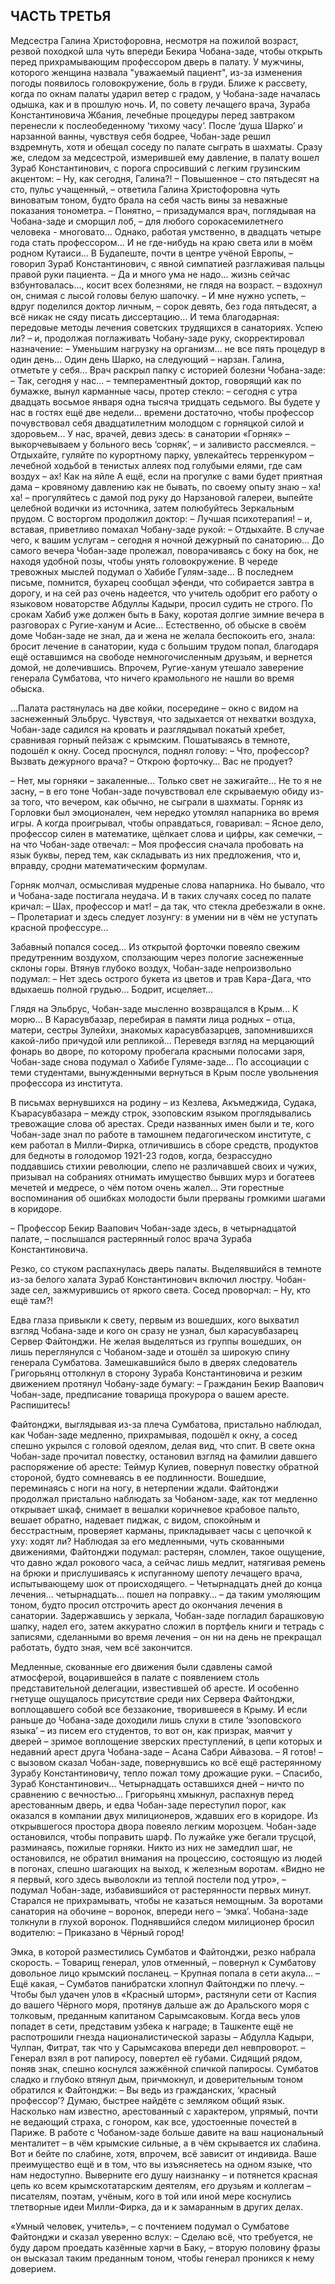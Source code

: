 ## ЧАСТЬ ТРЕТЬЯ

Медсестра Галина Христофоровна, несмотря на пожилой возраст, резвой походкой шла чуть впереди Бекира Чобана-заде, чтобы открыть перед прихрамывающим профессором дверь в палату. 
У мужчины, которого женщина назвала "уважаемый пациент", из-за изменения погоды появилось головокружение, боль в груди.
Ближе к рассвету, когда по окнам палаты ударил ветер с градом, у Чобана-заде началась одышка, как и в прошлую ночь.
И, по совету лечащего врача, Зураба Константиновича Жбания, лечебные процедуры перед завтраком перенесли к послеобеденному ‘тихому часу’.
После ‘душа Шарко’ и нарзанной ванны, чувствуя себя бодрее, Чобан-заде решил вздремнуть, хотя и обещал соседу по палате сыграть в шахматы. 
Сразу же, следом за медсестрой, измерившей ему давление, в палату вошел Зураб Константинович, с порога спросивший с легким грузинским акцентом: 
– Ну, как сегодня, Галина?! 
– Повышенное – сто пятьдесят на сто, пульс учащенный, – ответила Галина Христофоровна чуть виноватым тоном, будто брала на себя часть вины за неважные показания тонометра. 
– Понятно, – призадумался врач, поглядывая на Чобана-заде и сморщил лоб, – для любого сорокасемилетнего человека - многовато...
Однако, работая умственно, в двадцать четыре года стать профессором...
И не где-нибудь на краю света или в моём родном Кутаиси...
В Будапеште, почти в центре учёной Европы, – говорил Зураб Константинович, с явной симпатией разглаживая пальцы правой руки пациента.
– Да и много ума не надо... жизнь сейчас взбунтовалась..., косит всех болезнями, не глядя на возраст. – вздохнул он, снимая с лысой головы белую шапочку.
– И мне нужно успеть, – вдруг поделился доктор личным, – сорок девять, без года пятьдесят, а всё никак не сяду писать диссертацию…
И тема благодарная: передовые методы лечения советских трудящихся в санаториях.
Успею ли? – и, продолжая поглаживать Чобану-заде руку, скорректировал назначение: – Уменьшим нагрузку на организм... не все пять процедур в один день…
Один день Шарко, на следующий – нарзан.
Галина, отметьте у себя... 
Врач раскрыл папку с историей болезни Чобана-заде: 
– Так, сегодня у нас... – темпераментный доктор, говорящий как по бумажке, вынул карманные часы, протер стекло: – сегодня с утра двадцать восьмое января одна тысяча тридцать седьмого.
Вы будете у нас в гостях ещё две недели... времени достаточно, чтобы профессор почувствовал себя двадцатилетним молодцом с горняцкой силой и здоровьем...
У нас, врачей, девиз здесь: в санатории «Горняк» – выкорчевываем у больного весь ‘сорняк’, – и заливисто рассмеялся. – Отдыхайте, гуляйте по курортному парку, увлекайтесь терренкуром – лечебной ходьбой в тенистых аллеях под голубыми елями, где сам воздух – ах!
Как на яйле
А ещё, если на прогулке с вами будет приятная дама – кровяному давлению как не бывать, по своему опыту знаю – ха! ха! – прогуляйтесь с дамой под руку до Нарзановой галереи, выпейте целебной водички из источника, затем полюбуйтесь Зеркальным прудом.
С восторгом продолжил доктор:
– Лучшая психотерапия! – и, вставая, приветливо помахал Чобану-заде рукой: – Отдыхайте.
В случае чего, к вашим услугам – сегодня я ночной дежурный по санаторию... 
До самого вечера Чобан-заде пролежал, поворачиваясь с боку на бок, не находя удобной позы, чтобы унять головокружение.
В череде тревожных мыслей подумал о Хабибе Гулям-заде...
В последнем письме, помнится, бухарец сообщал эфенди, что собирается завтра в дорогу, и на сей раз очень надеется, что учитель одобрит его работу о языковом новаторстве Абдуллы Кадыри, просил судить не строго. 
По срокам Хабиб уже должен быть в Баку, коротая долгие зимние вечера в разговорах с Ругие-ханум и Асие... 
Естественно, об обыске в своём доме Чобан-заде не знал, да и жена не желала беспокоить его, знала: бросит лечение в санатории, куда с большим трудом попал, благодаря ещё оставшимся на свободе немногочисленным друзьям, и вернется домой, не долечившись. 
Впрочем, Ругие-ханум утешало заверение генерала Сумбатова, что ничего крамольного не нашли во время обыска.

…Палата растянулась на две койки, посередине – окно с видом на заснеженный Эльбрус.
Чувствуя, что задыхается от нехватки воздуха, Чобан-заде садился на кровать и разглядывал покатый хребет, сравнивая горный пейзаж с крымским. 
Пошатываясь в темноте, подошёл к окну.
Сосед проснулся, поднял голову: 
– Что, профессор?
Вызвать дежурного врача? 
– Открою форточку…
Вас не продует?

– Нет, мы горняки – закаленные…
Только свет не зажигайте...
Не то я не засну, – в его тоне Чобан-заде почувствовал еле скрываемую обиду из-за того, что вечером, как обычно, не сыграли в шахматы. 
Горняк из Горловки был эмоционален, чем нередко утомлял напарника во время игры.
А когда проигрывал, чтобы оправдаться, говаривал: 
– Ясное дело, профессор силен в математике, щёлкает слова и цифры, как семечки, – на что Чобан-заде отвечал: – Моя профессия сначала пробовать на язык буквы, перед тем, как складывать из них предложения, что и, вправду, сродни математическим формулам.

Горняк молчал, осмысливая мудреные слова напарника. 
Но бывало, что и Чобана-заде постигала неудача.
И в таких случаях сосед по палате кричал: – Шах, профессор и мат! – да так, что стекла дребезжали в окне. – Пролетариат и здесь следует лозунгу: в умении ни в чём не уступать красной профессуре…

Забавный попался сосед... 
Из открытой форточки повеяло свежим предутренним воздухом, сползающим через пологие заснеженные склоны горы.
Втянув глубоко воздух, Чобан-заде непроизвольно подумал: 
– Нет здесь острого букета из цветов и трав Кара-Дага, что вдыхаешь полной грудью...
Бодрит, исцеляет…

Глядя на Эльбрус, Чобан-заде мысленно возвращался в Крым...
К морю…
В Карасувбазар, перебирая в памяти лица родных – отца, матери, сестры Зулейхи, знакомых карасувбазарцев, запомнившихся какой-либо причудой или репликой… 
Переведя взгляд на мерцающий фонарь во дворе, по которому пробегала красными полосами заря, Чобан-заде снова подумал о Хабибе Гуляме-заде...
По ассоциации с теми студентами, вынужденными вернуться в Крым после увольнения профессора из института.

В письмах вернувшихся на родину – из Кезлева, Акъмеджида, Судака, Къарасувбазара – между строк, эзоповским языком проглядывались тревожащие слова об арестах.
Среди названных имен были и те, кого Чобан-заде знал по работе в тамошнем педагогическом институте, с кем работал в Милли-Фирка, отличившись в сборе средств, продуктов для бедноты в голодомор 1921-23 годов, когда, безрассудно поддавшись стихии революции, слепо не различавшей своих и чужих, призывал на собраниях отнимать имущество бывших мурз и богатеев мечетей и медресе, о чём потом очень жалел… 
Эти горестные воспоминания об ошибках молодости были прерваны громкими шагами в коридоре.

– Профессор Бекир Ваапович Чобан-заде здесь, в четырнадцатой палате, – послышался растерянный голос врача Зураба Константиновича.

Резко, со стуком распахнулась дверь палаты.
Выделявшийся в темноте из-за белого халата Зураб Константинович включил люстру.
Чобан-заде сел, зажмурившись от яркого света.
Сосед проворчал: 
– Ну, кто ещё там?!

Едва глаза привыкли к свету, первым из вошедших, кого выхватил взгляд Чобана-заде и кого он сразу не узнал, был карасувбазарец Сервер Файтонджи.
Не желая выделяться из группы вошедших, он лишь переглянулся с Чобаном-заде и отошёл за широкую спину генерала Сумбатова. 
Замешкавшийся было в дверях следователь Григорьянц оттолкнул в сторону 3ураба Константиновича и резким движением протянул Чобану-заде бумагу: 
– Гражданин Бекир Ваапович Чобан-заде, предписание товарища прокурора о вашем аресте.
Распишитесь!

Файтонджи, выглядывая из-за плеча Сумбатова, пристально наблюдал, как Чобан-заде медленно, прихрамывая, подошёл к окну, а сосед спешно укрылся с головой одеялом, делая вид, что спит. 
В свете окна Чобан-заде прочитал повестку, остановил взгляд на фамилии давшего распоряжение об аресте: Теймур Кулиев, повернул повестку обратной стороной, будто сомневаясь в ее подлинности. 
Вошедшие, переминаясь с ноги на ногу, в нетерпении ждали. 
Файтонджи продолжал пристально наблюдать за Чобаном-заде, как тот медленно открывает шкаф, снимает в вешалки коричневое крабовое пальто, вешает обратно, надевает пиджак, с видом, спокойным и бесстрастным, проверяет карманы, прикладывает часы с цепочкой к уху: ходят ли?
Наблюдая за его медленными, чуть скованными движениями, Файтонджи подумал: растерян, сломлен, такое ощущение, что давно ждал рокового часа, а сейчас лишь медлит, натягивая ремень на брюки и прислушиваясь к испуганному шепоту лечащего врача, испытывающему шок от происходящего. 
– Четырнадцать дней до конца лечения… четырнадцать… пошел на поправку… – да таким умоляющим тоном, будто просил отстрочить арест до окончания лечения в санатории. 
Задержавшись у зеркала, Чобан-заде погладил барашковую шапку, надел его, затем аккуратно сложил в портфель книги и тетрадь с записями, сделанными во время лечения – он ни на день не прекращал работать, будто зная, чем всё закончится.

Медленные, скованные его движения были сдавлены самой атмосферой, воцарившейся в палате с появлением столь представительной делегации, известившей об аресте.
И особенно гнетуще ощущалось присутствие среди них Сервера Файтонджи, воплощавшего собой все беззаконие, творившееся в Крыму.
И если раньше до Чобана-заде доходили лишь слухи в стиле ‘эзоповского языка’ – из писем его студентов, то вот он, как призрак, маячит у дверей – зримое воплощение зверских преступлений, в цепи которых и недавний арест друга Чобана-заде – Асана Сабри Айвазова. 
– Я готов! – с вызовом сказал Чобан-заде, повернувшись ко всё ещё растерянному Зурабу Константиновичу, тепло пожал тому дрожащие руки. – Спасибо, Зураб Константинович...
Четырнадцать оставшихся дней – ничто по сравнению с вечностью… 
Григорьянц хмыкнул, распахнув перед арестованным дверь, и едва Чобан-заде переступил порог, как оказался в компании двух милиционеров, ждавших его в коридоре. 
Из открывшегося простора двора повеяло легким морозцем.
Чобан-заде остановился, чтобы поправить шарф.
По лужайке уже бегали трусцой, разминаясь, пожилые горняки.
Никто из них не замедлил шаг, не остановился, не обратил внимания на процессию, состоящую из людей в погонах, спешно шагающих на выход, к железным воротам. 
«Видно не я первый, кого здесь выволокли из теплой поcтели под утро», – подумал Чобан-заде, избавившийся от растерянности первых минут.
Старался не прихрамывать, чтобы не казаться немощным. 
За воротами санатория на обочине – воронок, впереди него – ‘эмка’. 
Чобана-заде толкнули в глухой воронок.
Поднявшийся следом милиционер бросил водителю: 
– Приказано в Чёрный город!

Эмка, в которой разместились Сумбатов и Файтонджи, резко набрала скорость. 
– Товарищ генерал, улов отменный, – повернул к Сумбатову довольное лицо крымский посланец. – Крупная попала в сети акула… 
– Ещё какая, – Сумбатов панибратски хлопнул Файтонджи по плечу. – Чтобы был удачен улов в «Красный шторм», растянули сети от Каспия до вашего Чёрного моря, протянув дальше аж до Аральского моря с толковым, преданным капитаном Сарымсаковым.
Когда весь улов попадет в сети, представим узбека к награде; в Ташкенте ещё не распотрошили гнезда националистической заразы – Абдулла Кадыри, Чулпан, Фитрат, так что у Сарымсакова впереди дел невпроворот. – Генерал взял в рот папиросу, повертел её губами.
Сидящий рядом, поняв знак, спешно коснулся зажжённой спичкой папиросы.
Сумбатов сладко и глубоко втянул дым, причмокнул, и доверительным тоном обратился к Файтонджи: 
– Вы ведь из гражданских, ‘красный профессор’? Думаю, быстрее найдёте с земляком общий язык.
Насколько нам известно, арестованный с характером, упрямый, почти не ведающий страха, с гонором, как все, удостоенные почестей в Париже.
В работе с Чобаном-заде больше давите на ваш национальный менталитет – в чём крымские сильные, а в чём скрывается их слабина.
Вот и бейте по слабине, хотя, впрочем, всё зависит от индивида.
Ваше преимущество ещё и в том, что вы изъясняетесь на одном языке, что нам недоступно.
Выверните его душу наизнанку – и потянется красная цепь ко всем крымскотатарским деятелям, его друзьям и коллегам – писателям, поэтам, учёным, кого в той или иной мере коснулись тлетворные идеи Милли-Фирка, да и к замаранным в других делах.

«Умный человек, учитель», – с почтением подумал о Сумбатове Файтонджи и сказал уверенно вслух: 
– Сделаю всё, что требуется, не буду даром проедать казённые харчи в Баку, – вторую половину фразы он высказал таким преданным тоном, чтобы генерал проникся к нему доверием. 

